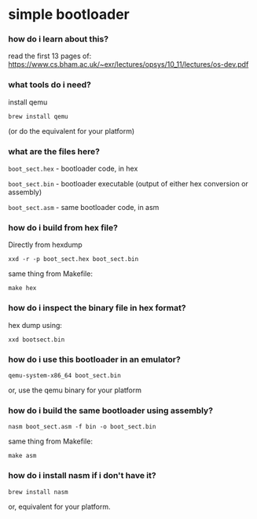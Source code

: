 # simple bootloader

### how do i learn about this?

read the first 13 pages of: https://www.cs.bham.ac.uk/~exr/lectures/opsys/10_11/lectures/os-dev.pdf

### what tools do i need?

install qemu

```
brew install qemu
```

(or do the equivalent for your platform)

### what are the files here?

`boot_sect.hex` - bootloader code, in hex

`boot_sect.bin` - bootloader executable (output of either hex conversion or assembly)

`boot_sect.asm` - same bootloader code, in asm

### how do i build from hex file?

Directly from hexdump

```
xxd -r -p boot_sect.hex boot_sect.bin
```

same thing from Makefile:

```
make hex
```

### how do i inspect the binary file in hex format?

hex dump using:

```
xxd bootsect.bin
```

### how do i use this bootloader in an emulator?

```
qemu-system-x86_64 boot_sect.bin
```

or, use the qemu binary for your platform

### how do i build the same bootloader using assembly?

```
nasm boot_sect.asm -f bin -o boot_sect.bin
```

same thing from Makefile:

```
make asm
```

### how do i install nasm if i don't have it?

```
brew install nasm
```

or, equivalent for your platform.


